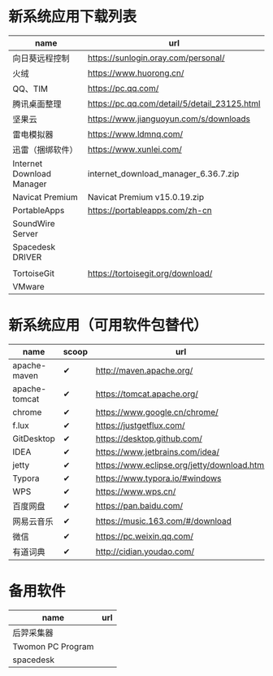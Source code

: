 # 新系统应用下载列表

| name                      | url                                          |
| ------------------------- | -------------------------------------------- |
| 向日葵远程控制            | https://sunlogin.oray.com/personal/          |
| 火绒                      | https://www.huorong.cn/                      |
| QQ、TIM                   | https://pc.qq.com/                           |
| 腾讯桌面整理              | https://pc.qq.com/detail/5/detail_23125.html |
| 坚果云                    | https://www.jianguoyun.com/s/downloads       |
| 雷电模拟器                | https://www.ldmnq.com/                       |
| 迅雷（捆绑软件）          | https://www.xunlei.com/                      |
| Internet Download Manager | internet_download_manager_6.36.7.zip         |
| Navicat Premium           | Navicat Premium v15.0.19.zip                 |
| PortableApps              | https://portableapps.com/zh-cn               |
| SoundWire Server          |                                              |
| Spacedesk DRIVER          |                                              |
|                           |                                              |
| TortoiseGit               | https://tortoisegit.org/download/            |
| VMware                    |                                              |


# 新系统应用（可用软件包替代）


| name          | scoop | url                                         |
| ------------- | ----- | ------------------------------------------- |
| apache-maven  | ✔     | http://maven.apache.org/                    |
| apache-tomcat | ✔     | https://tomcat.apache.org/                  |
| chrome        | ✔     | https://www.google.cn/chrome/               |
| f.lux         | ✔     | https://justgetflux.com/                    |
| GitDesktop    | ✔     | https://desktop.github.com/                 |
| IDEA          | ✔     | https://www.jetbrains.com/idea/             |
| jetty         | ✔     | https://www.eclipse.org/jetty/download.html |
| Typora        | ✔     | https://www.typora.io/#windows              |
| WPS           | ✔     | https://www.wps.cn/                         |
| 百度网盘      | ✔     | https://pan.baidu.com/                      |
| 网易云音乐    | ✔     | https://music.163.com/#/download            |
| 微信          | ✔     | https://pc.weixin.qq.com/                   |
| 有道词典      | ✔     | http://cidian.youdao.com/                   |

# 备用软件

| name              | url  |
| ----------------- | ---- |
| 后羿采集器        |      |
| Twomon PC Program |      |
| spacedesk         |      |